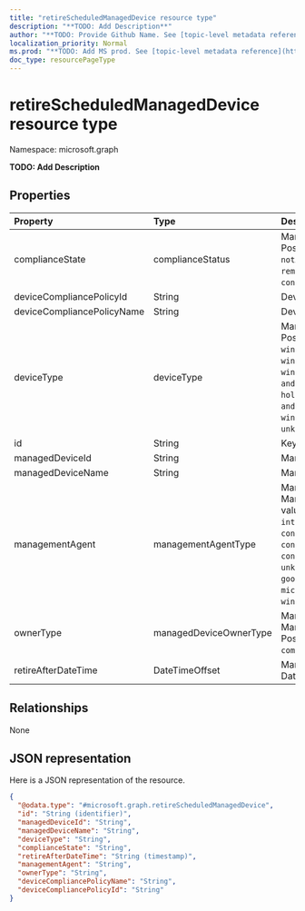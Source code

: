 ```yaml
---
title: "retireScheduledManagedDevice resource type"
description: "**TODO: Add Description**"
author: "**TODO: Provide Github Name. See [topic-level metadata reference](https://msgo.azurewebsites.net/add/document/guidelines/metadata.html#topic-level-metadata)**"
localization_priority: Normal
ms.prod: "**TODO: Add MS prod. See [topic-level metadata reference](https://msgo.azurewebsites.net/add/document/guidelines/metadata.html#topic-level-metadata)**"
doc_type: resourcePageType
---
```


# retireScheduledManagedDevice resource type


Namespace: microsoft.graph

**TODO: Add Description**

## Properties
|Property|Type|Description|
|:---|:---|:---|
|complianceState|complianceStatus|Managed Device ComplianceStatus. Possible values are: `unknown`, `notApplicable`, `compliant`, `remediated`, `nonCompliant`, `error`, `conflict`, `notAssigned`.|
|deviceCompliancePolicyId|String|Device Compliance PolicyId|
|deviceCompliancePolicyName|String|Device Compliance Policy Name|
|deviceType|deviceType|Managed Device Device Type. Possible values are: `desktop`, `windowsRT`, `winMO6`, `nokia`, `windowsPhone`, `mac`, `winCE`, `winEmbedded`, `iPhone`, `iPad`, `iPod`, `android`, `iSocConsumer`, `unix`, `macMDM`, `holoLens`, `surfaceHub`, `androidForWork`, `androidEnterprise`, `windows10x`, `blackberry`, `palm`, `unknown`.|
|id|String|Key of the entity.|
|managedDeviceId|String|Managed DeviceId|
|managedDeviceName|String|Managed Device Name|
|managementAgent|managementAgentType|Managed Device ManagementAgentType. Possible values are: `eas`, `mdm`, `easMdm`, `intuneClient`, `easIntuneClient`, `configurationManagerClient`, `configurationManagerClientMdm`, `configurationManagerClientMdmEas`, `unknown`, `jamf`, `googleCloudDevicePolicyController`, `microsoft365ManagedMdm`, `windowsManagementCloudApi`.|
|ownerType|managedDeviceOwnerType|Managed Device ManagedDeviceOwnerType. Possible values are: `unknown`, `company`, `personal`.|
|retireAfterDateTime|DateTimeOffset|Managed Device Retire After DateTime|

## Relationships
None

## JSON representation
Here is a JSON representation of the resource.
<!-- {
  "blockType": "resource",
  "@odata.type": "microsoft.graph.retireScheduledManagedDevice"
}
-->
``` json
{
  "@odata.type": "#microsoft.graph.retireScheduledManagedDevice",
  "id": "String (identifier)",
  "managedDeviceId": "String",
  "managedDeviceName": "String",
  "deviceType": "String",
  "complianceState": "String",
  "retireAfterDateTime": "String (timestamp)",
  "managementAgent": "String",
  "ownerType": "String",
  "deviceCompliancePolicyName": "String",
  "deviceCompliancePolicyId": "String"
}
```


